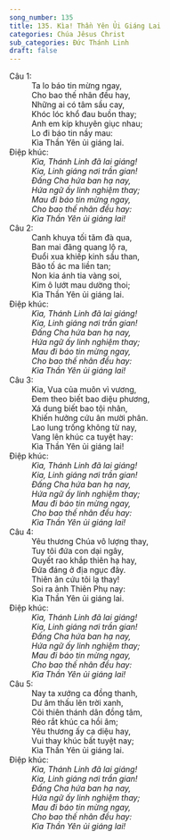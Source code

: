 ```yaml
---
song_number: 135
title: 135. Kìa! Thần Yên Ủi Giáng Lai
categories: Chúa Jêsus Christ
sub_categories: Đức Thánh Linh
draft: false
---
```

<dl><dt>Câu 1:</dt><dd data-verse="1">Ta lo báo tin mừng ngay, <br/>Cho bao thế nhân đều hay, <br/>Những ai có tâm sầu cay, <br/>Khóc lóc khổ đau buồn thay; <br/>Anh em kíp khuyên giục nhau; <br/>Lo đi báo tin nầy mau: <br/>Kìa Thần Yên ủi giáng lai. </dd><dt>Điệp khúc:</dt><dd data-chorus="1"><em>Kìa, Thánh Linh đã lai giáng! <br/>Kia, Linh giáng nơi trần gian! <br/>Đấng Cha hứa ban hạ nay, <br/>Hứa ngữ ấy linh nghiệm thay; <br/>Mau đi báo tin mừng ngay, <br/>Cho bao thế nhân đều hay: <br/>Kìa Thần Yên ủi giáng lai! </em></dd><dt>Câu 2:</dt><dd data-verse="2">Canh khuya tối tăm đà qua, <br/>Ban mai đãng quang lộ ra, <br/>Đuổi xua khiếp kinh sầu than, <br/>Bão tố ác ma liền tan; <br/>Non kia ánh tia vàng soi, <br/>Kim ô lướt mau dường thoi; <br/>Kìa Thần Yên ủi giáng lai. </dd><dt>Điệp khúc:</dt><dd data-chorus="1"><em>Kìa, Thánh Linh đã lai giáng! <br/>Kia, Linh giáng nơi trần gian! <br/>Đấng Cha hứa ban hạ nay, <br/>Hứa ngữ ấy linh nghiệm thay; <br/>Mau đi báo tin mừng ngay, <br/>Cho bao thế nhân đều hay: <br/>Kìa Thần Yên ủi giáng lai! </em></dd><dt>Câu 3:</dt><dd data-verse="3">Kia, Vua của muôn vì vương, <br/>Đem theo biết bao diệu phương, <br/>Xá dung biết bao tội nhân, <br/>Khiến hưởng cứu ân mười phân. <br/>Lao lung trống không từ nay, <br/>Vang lên khúc ca tuyệt hay: <br/>Kìa Thần Yên ủi giáng lai! </dd><dt>Điệp khúc:</dt><dd data-chorus="1"><em>Kìa, Thánh Linh đã lai giáng! <br/>Kia, Linh giáng nơi trần gian! <br/>Đấng Cha hứa ban hạ nay, <br/>Hứa ngữ ấy linh nghiệm thay; <br/>Mau đi báo tin mừng ngay, <br/>Cho bao thế nhân đều hay: <br/>Kìa Thần Yên ủi giáng lai! </em></dd><dt>Câu 4:</dt><dd data-verse="4">Yêu thương Chúa vô lượng thay, <br/>Tuy tôi đứa con dại ngây, <br/>Quyết rao khắp thiên hạ hay, <br/>Đứa đáng ở địa ngục đây. <br/>Thiên ân cứu tôi lạ thay! <br/>Soi ra ảnh Thiên Phụ nay: <br/>Kìa Thần Yên ủi giáng lai. </dd><dt>Điệp khúc:</dt><dd data-chorus="1"><em>Kìa, Thánh Linh đã lai giáng! <br/>Kia, Linh giáng nơi trần gian! <br/>Đấng Cha hứa ban hạ nay, <br/>Hứa ngữ ấy linh nghiệm thay; <br/>Mau đi báo tin mừng ngay, <br/>Cho bao thế nhân đều hay: <br/>Kìa Thần Yên ủi giáng lai! </em></dd><dt>Câu 5:</dt><dd data-verse="5">Nay ta xướng ca đồng thanh, <br/>Dư âm thấu lên trời xanh, <br/>Cõi thiên thánh dân đồng tâm, <br/>Réo rắt khúc ca hồi âm; <br/>Yêu thương ấy ca diệu hay, <br/>Vui thay khúc bất tuyệt nay; <br/>Kìa Thần Yên ủi giáng lai. </dd><dt>Điệp khúc:</dt><dd data-chorus="1"><em>Kìa, Thánh Linh đã lai giáng! <br/>Kia, Linh giáng nơi trần gian! <br/>Đấng Cha hứa ban hạ nay, <br/>Hứa ngữ ấy linh nghiệm thay; <br/>Mau đi báo tin mừng ngay, <br/>Cho bao thế nhân đều hay: <br/>Kìa Thần Yên ủi giáng lai! </em></dd></dl>